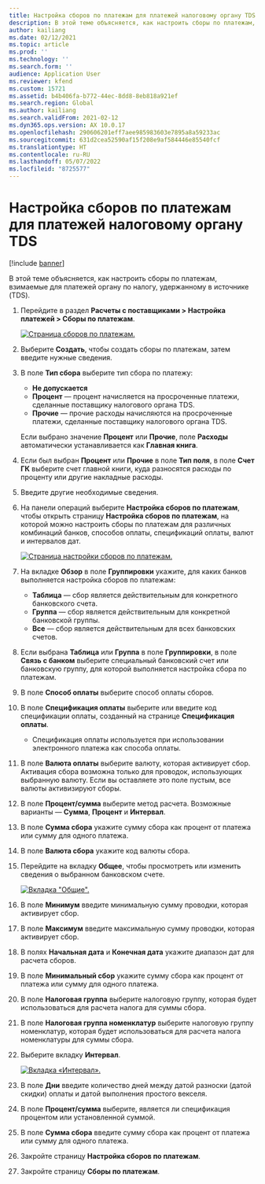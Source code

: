 ```yaml
---
title: Настройка сборов по платежам для платежей налоговому органу TDS
description: В этой теме объясняется, как настроить сборы по платежам, взимаемые для платежей органу по налогу, удержанному в источнике (TDS).
author: kailiang
ms.date: 02/12/2021
ms.topic: article
ms.prod: ''
ms.technology: ''
ms.search.form: ''
audience: Application User
ms.reviewer: kfend
ms.custom: 15721
ms.assetid: b4b406fa-b772-44ec-8dd8-8eb818a921ef
ms.search.region: Global
ms.author: kailiang
ms.search.validFrom: 2021-02-12
ms.dyn365.ops.version: AX 10.0.17
ms.openlocfilehash: 290606201eff7aee985983603e7895a8a59233ac
ms.sourcegitcommit: 631d2cea52590af15f208e9af584446e85540fcf
ms.translationtype: HT
ms.contentlocale: ru-RU
ms.lasthandoff: 05/07/2022
ms.locfileid: "8725577"
---
```

# <a name="set-up-payment-fees-for-tds-authority-payments"></a>Настройка сборов по платежам для платежей налоговому органу TDS

[!include [banner](../includes/banner.md)]

В этой теме объясняется, как настроить сборы по платежам, взимаемые для платежей органу по налогу, удержанному в источнике (TDS).

1. Перейдите в раздел **Расчеты с поставщиками \> Настройка платежей \> Сборы по платежам**.

    [![Страница сборов по платежам.](./media/apac-ind-TDS-28.png)](./media/apac-ind-TDS-28.png)

2. Выберите **Создать**, чтобы создать сборы по платежам, затем введите нужные сведения.
3. В поле **Тип сбора** выберите тип сбора по платежу:

    - **Не допускается**
    - **Процент** — процент начисляется на просроченные платежи, сделанные поставщику налогового органа TDS.
    - **Прочие** — прочие расходы начисляются на просроченные платежи, сделанные поставщику налогового органа TDS.

    Если выбрано значение **Процент** или **Прочие**, поле **Расходы** автоматически устанавливается как **Главная книга**.

4. Если был выбран **Процент** или **Прочие** в поле **Тип поля**, в поле **Счет ГК** выберите счет главной книги, куда разносятся расходы по проценту или другие накладные расходы.
5. Введите другие необходимые сведения.
6. На панели операций выберите **Настройка сборов по платежам**, чтобы открыть страницу **Настройка сборов по платежам**, на которой можно настроить сборы по платежам для различных комбинаций банков, способов оплаты, спецификаций оплаты, валют и интервалов дат.

    [![Страница настройки сборов по платежам.](./media/apac-ind-TDS-21.png)](./media/apac-ind-TDS-21.png)

7. На вкладке **Обзор** в поле **Группировки** укажите, для каких банков выполняется настройка сборов по платежам:

    - **Таблица** — сбор является действительным для конкретного банковского счета.
    - **Группа** — сбор является действительным для конкретной банковской группы.
    - **Все** — сбор является действительным для всех банковских счетов.

8. Если выбрана **Таблица** или **Группа** в поле **Группировки**, в поле **Связь с банком** выберите специальный банковский счет или банковскую группу, для которой выполняется настройка сбора по платежам.
9. В поле **Способ оплаты** выберите способ оплаты сборов.
10. В поле **Спецификация оплаты** выберите или введите код спецификации оплаты, созданный на странице **Спецификация оплаты**.
    - Спецификация оплаты используется при использовании электронного платежа как способа оплаты.
12. В поле **Валюта оплаты** выберите валюту, которая активирует сбор. Активация сбора возможна только для проводок, использующих выбранную валюту. Если вы оставляете это поле пустым, все валюты активизируют сборы.
13. В поле **Процент/сумма** выберите метод расчета. Возможные варианты — **Сумма**, **Процент** и **Интервал**.
14. В поле **Сумма сбора** укажите сумму сбора как процент от платежа или сумму для одного платежа.
15. В поле **Валюта сбора** укажите код валюты сбора.
16. Перейдите на вкладку **Общее**, чтобы просмотреть или изменить сведения о выбранном банковском счете.

    [![Вкладка "Общие".](./media/apac-ind-TDS-22.png)](./media/apac-ind-TDS-22.png)

16. В поле **Минимум** введите минимальную сумму проводки, которая активирует сбор.
17. В поле **Максимум** введите максимальную сумму проводки, которая активирует сбор.
18. В полях **Начальная дата** и **Конечная дата** укажите диапазон дат для расчета сборов.
19. В поле **Минимальный сбор** укажите сумму сбора как процент от платежа или сумму для одного платежа.
20. В поле **Налоговая группа** выберите налоговую группу, которая будет использоваться для расчета налога для суммы сбора.
21. В поле **Налоговая группа номенклатур** выберите налоговую группу номенклатур, которая будет использоваться для расчета налога номенклатуры для суммы сбора.
22. Выберите вкладку **Интервал**. 

    [![Вкладка «Интервал».](./media/apac-ind-TDS-23.png)](./media/apac-ind-TDS-23.png)

23. В поле **Дни** введите количество дней между датой разноски (датой скидки) оплаты и датой выполнения простого векселя.
24. В поле **Процент/сумма** выберите, является ли спецификация процентом или установленной суммой.
25. В поле **Сумма сбора** введите сумму сбора как процент от платежа или сумму для одного платежа.
26. Закройте страницу **Настройка сборов по платежам**.
27. Закройте страницу **Сборы по платежам**.
